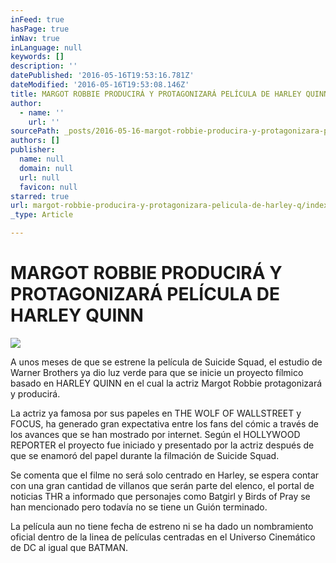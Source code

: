 ```yaml
---
inFeed: true
hasPage: true
inNav: true
inLanguage: null
keywords: []
description: ''
datePublished: '2016-05-16T19:53:16.781Z'
dateModified: '2016-05-16T19:53:08.146Z'
title: MARGOT ROBBIE PRODUCIRÁ Y PROTAGONIZARÁ PELÍCULA DE HARLEY QUINN
author:
  - name: ''
    url: ''
sourcePath: _posts/2016-05-16-margot-robbie-producira-y-protagonizara-pelicula-de-harley-q.md
authors: []
publisher:
  name: null
  domain: null
  url: null
  favicon: null
starred: true
url: margot-robbie-producira-y-protagonizara-pelicula-de-harley-q/index.html
_type: Article

---
```

# MARGOT ROBBIE PRODUCIRÁ Y PROTAGONIZARÁ PELÍCULA DE HARLEY QUINN
![](https://the-grid-user-content.s3-us-west-2.amazonaws.com/63b6b712-7e16-4a62-bb51-92bb056d8b21.jpg)

A unos meses de que se estrene la película de Suicide Squad, el estudio de Warner Brothers ya dio luz verde para que se inicie un proyecto fílmico basado en HARLEY QUINN en el cual la actriz Margot Robbie protagonizará y producirá.

La actriz ya famosa por sus papeles en THE WOLF OF WALLSTREET y FOCUS, ha generado gran expectativa entre los fans del cómic a través de los avances que se han mostrado por internet. Según el HOLLYWOOD REPORTER el proyecto fue iniciado y presentado por la actriz después de que se enamoró del papel durante la filmación de Suicide Squad.

Se comenta que el filme no será solo centrado en Harley, se espera contar con una gran cantidad de villanos que serán parte del elenco, el portal de noticias THR a informado que personajes como Batgirl y Birds of Pray se han mencionado pero todavía no se tiene un Guión terminado.

La película aun no tiene fecha de estreno ni se ha dado un nombramiento oficial dentro de la linea de películas centradas en el Universo Cinemático de DC al igual que BATMAN.